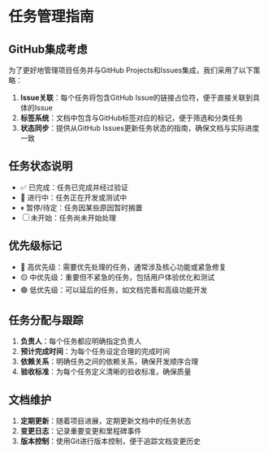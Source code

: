 # 任务管理指南

## GitHub集成考虑

为了更好地管理项目任务并与GitHub Projects和Issues集成，我们采用了以下策略：

1. **Issue关联**：每个任务将包含GitHub Issue的链接占位符，便于直接关联到具体的Issue
2. **标签系统**：文档中包含与GitHub标签对应的标记，便于筛选和分类任务
3. **状态同步**：提供从GitHub Issues更新任务状态的指南，确保文档与实际进度一致

## 任务状态说明

- ✅ 已完成：任务已完成并经过验证
- 🔄 进行中：任务正在开发或测试中
- ⏸ 暂停/待定：任务因某些原因暂时搁置
- ☐ 未开始：任务尚未开始处理

## 优先级标记

- 🔴 高优先级：需要优先处理的任务，通常涉及核心功能或紧急修复
- 🟡 中优先级：重要但不紧急的任务，包括用户体验优化和测试
- 🟢 低优先级：可以延后的任务，如文档完善和高级功能开发

## 任务分配与跟踪

1. **负责人**：每个任务都应明确指定负责人
2. **预计完成时间**：为每个任务设定合理的完成时间
3. **依赖关系**：明确任务之间的依赖关系，确保开发顺序合理
4. **验收标准**：为每个任务定义清晰的验收标准，确保质量

## 文档维护

1. **定期更新**：随着项目进展，定期更新文档中的任务状态
2. **变更日志**：记录重要变更和里程碑事件
3. **版本控制**：使用Git进行版本控制，便于追踪文档变更历史